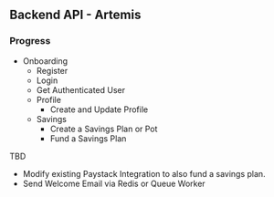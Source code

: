 ## Backend API - Artemis

### Progress

- Onboarding
  - Register
  - Login
  - Get Authenticated User
  - Profile
    - Create and Update Profile
  - Savings
    - Create a Savings Plan or Pot
    - Fund a Savings Plan

TBD

- Modify existing Paystack Integration to also fund a savings plan.
- Send Welcome Email via Redis or Queue Worker
